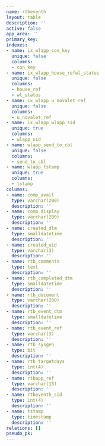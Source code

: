 ```yaml
---
name: rtbeventh
layout: table
description: ''
active: false
app_area: ''
primary_key: 
indexes:
- name: ix_wlapp_con_key
  unique: false
  columns:
  - con_key
- name: ix_wlapp_house_refwl_status
  unique: false
  columns:
  - house_ref
  - wl_status
- name: ix_wlapp_u_novalet_ref
  unique: false
  columns:
  - u_novalet_ref
- name: ix_wlapp_wlapp_sid
  unique: true
  columns:
  - wlapp_sid
- name: wlapp_send_to_cbl
  unique: false
  columns:
  - send_to_cbl
- name: wlapp_tstamp
  unique: true
  columns:
  - tstamp
columns:
- name: comp_avail
  type: varchar(200)
  description: ''
- name: comp_display
  type: varchar(200)
  description: ''
- name: created_dtm
  type: smalldatetime
  description: ''
- name: created_uid
  type: varchar(3)
  description: ''
- name: rtb_comments
  type: text
  description: ''
- name: rtb_completed_dtm
  type: smalldatetime
  description: ''
- name: rtb_document
  type: varchar(200)
  description: ''
- name: rtb_event_dtm
  type: smalldatetime
  description: ''
- name: rtb_event_ref
  type: varchar(3)
  description: ''
- name: rtb_sysgen
  type: bit
  description: ''
- name: rtb_targetdays
  type: int(4)
  description: ''
- name: rtbapp_ref
  type: varchar(15)
  description: ''
- name: rtbeventh_sid
  type: int(4)
  description: ''
- name: tstamp
  type: timestamp
  description: ''
relations: []
pseudo_pk: 
---
```


